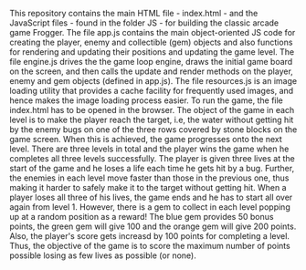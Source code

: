 This repository contains the main HTML file - index.html - and the JavaScript files - found in the folder JS - for building the classic arcade game Frogger. The file app.js contains the main object-oriented JS code for creating the player, enemy and collectible (gem) objects and also functions for rendering and updating their positions and updating the game level. The file engine.js drives the the game loop engine, draws the initial game board on the screen, and then calls the update and render methods on the player, enemy and gem objects (defined in app.js). The file resources.js is an image loading utility that provides a cache facility for frequently used images, and hence makes the image loading process easier. To run the game, the file index.html has to be opened in the browser.
The object of the game in each level is to make the player reach the target, i.e, the water without getting hit by the enemy bugs on one of the three rows covered by stone blocks on the game screen. When this is achieved, the game progresses onto the next level. There are three levels in total and the player wins the game when he completes all three levels successfully. The player is given three lives at the start of the game and he loses a life each time he gets hit by a bug. Further, the enemies in each level move faster than those in the previous one, thus making it harder to safely make it to the target without getting hit. When a player loses all three of his lives, the game ends and he has to start all over again from level 1. However, there is a gem to collect in each level popping up at a random position as a reward! The blue gem provides 50 bonus points, the green gem will give 100 and the orange gem will give 200 points. Also, the player's score gets increasd by 100 points for completing a level. Thus, the objective of the game is to score the maximum number of points possible losing as few lives as possible (or none).
